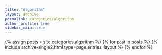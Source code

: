 ```yaml
---
title: "Algorithm"
layout: archive
permalink: categories/algorithm
author_profile: true
sidebar_main: true
---
```


{% assign posts = site.categories.algorithm %}
{% for post in posts %} {% include archive-single2.html type=page.entries_layout %} {% endfor %}